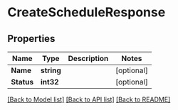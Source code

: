 # CreateScheduleResponse

## Properties

Name | Type | Description | Notes
------------ | ------------- | ------------- | -------------
**Name** | **string** |  | [optional] 
**Status** | **int32** |  | [optional] 

[[Back to Model list]](../README.md#documentation-for-models) [[Back to API list]](../README.md#documentation-for-api-endpoints) [[Back to README]](../README.md)



